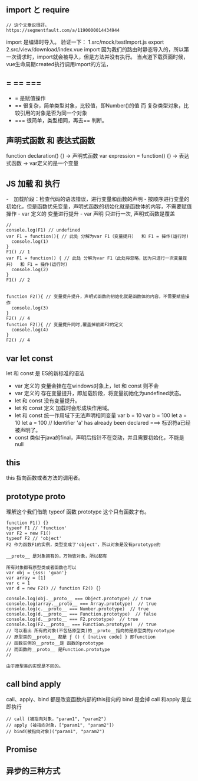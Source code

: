 ## import と require
    // 这个文章说很好。
    https://segmentfault.com/a/1190000014434944

 import 是编译时导入。
 验证一下：
 1.src/mock/testImport.js export
 2.src/view/download/index.vue import
因为我们的路由时静态导入的，所以第一次请求时，import就会被导入，但是方法并没有执行。
当点道下载页面时候，vue生命周期created执行调用import的方法，


## = == ===
  - = 是赋值操作
  - == 很复杂，简单类型对象，比较值，即Number()的值
       而 复杂类型对象，比较引用的对象是否为同一个对象
  - === 很简单，类型相同，再去== 判断。
  
## 声明式函数 和 表达式函数
  function declaration() {} -> 声明式函数
  var expression = function() {} -> 表达式函数 -> var定义的是一个变量

## JS 加载 和 执行
  -　加载阶段：检查代码的语法错误，进行变量和函数的声明
    - 按顺序进行变量的初始化，但是函数优先变量，声明式函数的初始化就是函数体的内容，不需要赋值操作
    - var 定义的 变量进行提升
    - var 声明 只进行一次, 声明式函数是覆盖

    //
    console.log(F1) // undefined
    var F1 = function(){ // 此处 分解为var F1（变量提升）  和 F1 = 操作(运行时)
      console.log(1)
    } 
    F1() // 1
    var F1 = function() { // 此处 分解为var F1（此处将忽略，因为只进行一次变量提升）  和 F1 = 操作(运行时)
      console.log(2)
    }
    F1() // 2
    
    
    function F2(){ // 变量提升提升，声明式函数的初始化就是函数体的内容，不需要赋值操作
      console.log(3)
    }
    F2() // 4
    function F2(){ // 变量提升同时,覆盖掉前面F2的定义
      console.log(4)
    }
    F2() // 4

## var let const
  let 和 const 是 ES的新标准的语法
  - var 定义的 变量会挂在在windows对象上，let 和 const 则不会
  - var 定义的 存在变量提升，即加载阶段，将变量初始化为undefined状态。
  - let 和 const 没有变量提升。
  - let 和 const 定义 加载时会形成块作用域。
  - let 和 const 统一作用域下无法声明相同变量
    var b = 10
    var b = 100
    let a = 10
    let a = 100 // Identifier 'a' has already been declared  ===> 标识符a已经被声明了。
  - const 类似于java的final，声明后指针不在变动，并且需要初始化，不能是null

## this
  this 指向函数或者方法的调用者。

## prototype __proto__
  理解这个我们借助 typeof 函数
  prototype 这个只有函数才有。

    function F1() {}
    typeof F1 // 'function'
    var F2 = new F1()
    typeof F2 // 'object'
    F2 作为函数F1的实例，类型变成了'object'，所以对象是没有prototype的
    
    __proto__ 是对象拥有的，万物皆对象，所以都有
    
    所有对象都有原型类或者函数也可以
    var obj = {sss: 'guan'}
    var array = [1]
    var c = 1
    var d = new F2() // function F2() {}
 
    console.log(obj.__proto__ === Object.prototype) // true
    console.log(array.__proto__ === Array.prototype)  // true
    console.log(c.__proto__ === Number.prototype)  // true
    console.log(d.__proto__ === Function.prototype)  // false
    console.log(d.__proto__ === F2.prototype)  // true
    console.log(F2.__proto__ === Function.prototype)  // true
    // 可以看出 所有的对象(不包括原型类)的__proto__指向的是原型类的prototype
    // 原型类的__proto__ 都是 ƒ () { [native code] } 即function
    // 函数实例的__proto__是 函数的prototype 
    // 而函数的__proto__ 是Function.prototype
    // 

    由于原型类的实现是不同的。

## call bind apply 
  call、apply、bind 都是改变函数内部的this指向的
  bind 是会掉
  call 和apply 是立即执行

    // call (被指向对象，"param1", "param2")
    // apply (被指向对象，["param1", "param2"])
    // bind(被指向对象)("param1", "param2")
## Promise


## 异步的三种方式 



